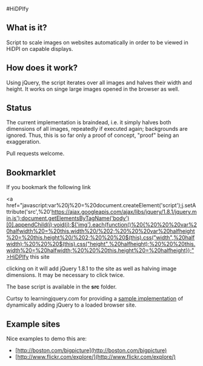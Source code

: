 #HiDPIfy

## What is it?

Script to scale images on websites automatically in order to be viewed in HiDPI on capable displays.

## How does it work?

Using jQuery, the script iterates over all images and halves their width and height. It works on singe large images opened in the browser as well.

## Status

The current implementation is braindead, i.e. it simply halves both dimensions of all images, repeatedly if executed again; backgrounds are ignored. Thus, this is so far only a proof of concept, "proof" being an exaggeration.

Pull requests welcome.

## Bookmarklet

If you bookmark the following link

  <a href="javascript:var%20j%20=%20document.createElement('script');j.setAttribute('src',%20'https://ajax.googleapis.com/ajax/libs/jquery/1.8.1/jquery.min.js');document.getElementsByTagName('body')[0].appendChild(j);void(j);$('img').each(function()%20{%20%20%20var%20halfwidth%20=%20this.width%20/%202;%20%20%20var%20halfheight%20=%20this.height%20/%202;%20%20%20$(this).css("width",%20halfwidth);%20%20%20$(this).css("height",%20halfheight);%20%20%20this.width%20=%20halfwidth;%20%20%20this.height%20=%20halfheight});">HiDPIfy this site</a>
  
clicking on it will add jQuery 1.8.1 to the site as well as halving image dimensions. It may be necessary to click twice.

The base script is available in the **src** folder.

Curtsy to learningjquery.com for providing a [sample implementation](http://www.learningjquery.com/2006/12/jquerify-bookmarklet) of dynamically adding jQuery to a loaded browser site.

## Example sites
Nice examples to demo this are:

* [http://boston.com/bigpicture](http://boston.com/bigpicture)
* [http://www.flickr.com/explore/](http://www.flickr.com/explore/)